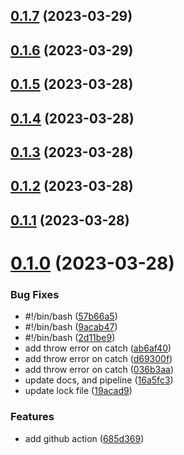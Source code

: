 ## [0.1.7](https://github.com/jucian0/turbo-version/compare/v0.1.6...v0.1.7) (2023-03-29)

## [0.1.6](https://github.com/jucian0/turbo-version/compare/v0.1.5...v0.1.6) (2023-03-29)

## [0.1.5](https://github.com/jucian0/turbo-version/compare/v0.1.4...v0.1.5) (2023-03-28)

## [0.1.4](https://github.com/jucian0/turbo-version/compare/v0.1.3...v0.1.4) (2023-03-28)

## [0.1.3](https://github.com/jucian0/turbo-version/compare/v0.1.2...v0.1.3) (2023-03-28)

## [0.1.2](https://github.com/jucian0/turbo-version/compare/v0.1.1...v0.1.2) (2023-03-28)

## [0.1.1](https://github.com/jucian0/turbo-version/compare/v0.1.0...v0.1.1) (2023-03-28)

# [0.1.0](https://github.com/jucian0/turbo-version/compare/19acad9ef29e327800dcaf3a706a5fa2e9254c31...v0.1.0) (2023-03-28)

### Bug Fixes

- #!/bin/bash ([57b66a5](https://github.com/jucian0/turbo-version/commit/57b66a5db81d162549fbb18b5ac5cb57214afa31))
- #!/bin/bash ([9acab47](https://github.com/jucian0/turbo-version/commit/9acab4782dae5dbdf6e35bae78e3af1c520e8c8a))
- #!/bin/bash ([2d11be9](https://github.com/jucian0/turbo-version/commit/2d11be94e30d1c9b2f8fcfe7412ef6c0c3981517))
- add throw error on catch ([ab6af40](https://github.com/jucian0/turbo-version/commit/ab6af40b2fce7ffed8181e0d7781acca9f152af8))
- add throw error on catch ([d69300f](https://github.com/jucian0/turbo-version/commit/d69300ffa6c81c49d0b4059f77e142469f4b70ce))
- add throw error on catch ([036b3aa](https://github.com/jucian0/turbo-version/commit/036b3aa7aa001b4e61a5a874f558fc1f4ae2e70e))
- update docs, and pipeline ([16a5fc3](https://github.com/jucian0/turbo-version/commit/16a5fc3313d790f6b798a8740ebcd35d665429ea))
- update lock file ([19acad9](https://github.com/jucian0/turbo-version/commit/19acad9ef29e327800dcaf3a706a5fa2e9254c31))

### Features

- add github action ([685d369](https://github.com/jucian0/turbo-version/commit/685d3693288a07c5a66d8605f849a79ecb679093))
